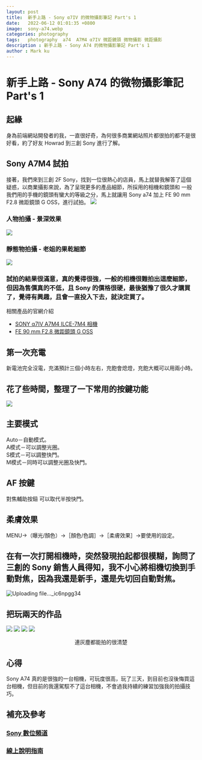 ```yaml
---
layout: post
title:  新手上路 - Sony α7IV 的微物攝影筆記 Part's 1
date:   2022-06-12 01:01:35 +0800
image:  sony-a74.webp
categories: photography 
tags:   photography  a74  A7M4 α7IV 微距鏡頭 微物攝影 微距攝影
description : 新手上路 - Sony A74 的微物攝影筆記 Part's 1
author : Mark ku
---
```

# 新手上路 - Sony A74 的微物攝影筆記 Part's 1

## 起緣
身為前端網站開發者的我，一直很好奇，為何很多商業網站照片都很拍的都不是很好看，約了好友 Howrad 到三創 Sony 進行了解。

##  Sony A7M4 試拍
接著，我們來到三創 2F Sony，找到一位很熱心的店員，馬上就替我解答了這個疑惑，以商業攝影來說，為了呈現更多的產品細節，所採用的相機和鏡頭和
一般我們用的手機的鏡頭有蠻大的等級之分，馬上就讓用 Sony a74 加上 FE 90 mm F2.8 微距鏡頭 G OSS，進行試拍。
![](https://i.imgur.com/Qlrh9fo.jpg)

### 人物拍攝 - 景深效果
![](https://i.imgur.com/JtrNfqK.jpg)

### 靜態物拍攝 - 老姐的果乾細節
![](https://i.imgur.com/e3REn7u.png)

### 試拍的結果很滿意，真的覺得很強，一般的相機很難拍出這麼細節，但因為售價真的不低，且 Sony 的價格很硬，最後猶豫了很久才購買了，覺得有興趣，且會一直投入下去，就決定買了。
相關產品的官網介紹  
* [SONY α7IV A7M4 ILCE-7M4 相機 ](https://www.sony.com.tw/zh/electronics/interchangeable-lens-cameras/ilce-7m4)
* [FE 90 mm F2.8 微距鏡頭 G OSS ](https://store.sony.com.tw/product/SEL90M28G)

## 第一次充電
新電池完全沒電，充滿預計三個小時左右，充飽會熄燈，充飽大概可以用兩小時。

## 花了些時間，整理了一下常用的按鍵功能
![](https://i.imgur.com/fjN8caW.jpg)

## 主要模式
Auto－自動模式。  
A模式－可以調整光圈。  
S模式－可以調整快門。  
M模式－同時可以調整光圈及快門。  

## AF 按鍵
對焦輔助按鈕 可以取代半按快門。

## 柔膚效果 
MENU→（曝光/顏色）→［顏色/色調］→［柔膚效果］→要使用的設定。  

## 在有一次打開相機時，突然發現拍起都很模糊，詢問了三創的 Sony 銷售人員得知，我不小心將相機切換到手動對焦，因為我還是新手，還是先切回自動對焦。
![Uploading file..._ic6npgg34]()

## 把玩兩天的作品 
![](https://i.imgur.com/q2rTtXs.png)
![](https://i.imgur.com/oYz15EV.png)
![](https://i.imgur.com/RwlQUAs.png)
![](https://i.imgur.com/ZNA32vI.png)
<center>連灰塵都能拍的很清楚</center>

## 心得
Sony A74 真的是很強的一台相機，可玩度很高，玩了三天，到目前也沒後悔買這台相機，但目前的我還駕馭不了這台相機，不會過我持續的練習加強我的拍攝技巧。

## 補充及參考
### [Sony 數位頻道](https://www.youtube.com/playlist?list=PLvH2i7Dq6qFglS1KXP0d9d-ZSVuwUJdXJ)
### [線上說明指南](https://helpguide.sony.net/ilc/2110/v1/zh-tw/contents/TP1000543536.html)